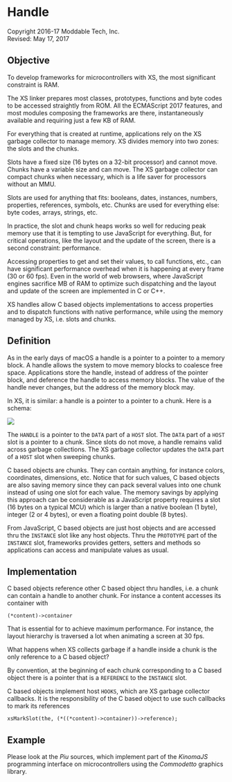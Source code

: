 # Handle
Copyright 2016-17 Moddable Tech, Inc.<BR>
Revised: May 17, 2017


## Objective

To develop frameworks for microcontrollers with XS, the most significant constraint is RAM. 

The XS linker prepares most classes, prototypes, functions and byte codes to be accessed straightly from ROM. All the ECMAScript 2017 features, and most modules composing the frameworks are there, instantaneously available and requiring just a few KB of RAM.

For everything that is created at runtime, applications rely on the XS garbage collector to manage memory. XS divides memory into two zones: the slots and the chunks. 

Slots have a fixed size (16 bytes on a 32-bit processor) and cannot move. Chunks have a variable size and can move. The XS garbage collector can compact chunks when necessary, which is a life saver for processors without an MMU. 

Slots are used for anything that fits: booleans, dates, instances, numbers, properties, references, symbols, etc. Chunks are used for everything else: byte codes, arrays, strings, etc.

In practice, the slot and chunk heaps works so well for reducing peak memory use that it is tempting to use JavaScript for everything. But, for critical operations, like the layout and the update of the screen, there is a second constraint: performance.

Accessing properties to get and set their values, to call functions, etc., can have significant performance overhead when it is happening at every frame (30 or 60 fps). Even in the world of web browsers, where JavaScript engines sacrifice MB of RAM to optimize such dispatching and the layout and update of the screen are implemented in C or C++.

XS handles allow C based objects implementations to access properties and to dispatch functions with native performance, while using the memory managed by XS, i.e. slots and chunks.

## Definition

As in the early days of macOS a handle is a pointer to a pointer to a memory block. A handle allows the system to move memory blocks to coalesce free space. Applications store the handle, instead of address of the pointer block, and deference the handle to access memory blocks. The value of the handle never changes, but the address of the memory block may.

In XS, it is similar: a handle is a pointer to a pointer to a chunk. Here is a schema:

![](./../assets/handle/handle.png)

The `HANDLE` is a pointer to the `DATA` part of a `HOST` slot. The `DATA` part of a `HOST` slot is a pointer to a chunk. Since slots do not move, a handle remains valid across garbage collections. The XS garbage collector updates the `DATA` part of a `HOST` slot when sweeping chunks.

C based objects are chunks. They can contain anything, for instance colors, coordinates, dimensions, etc. Notice that for such values, C based objects are also saving memory since they can pack several values into one chunk instead of using one slot for each value. The memory savings by applying this approach can be considerable as a JavaScript property requires a slot (16 bytes on a typical MCU) which is larger than a native boolean (1 byte), integer (2 or 4 bytes), or even a floating point double (8 bytes).

From JavaScript, C based objects are just host objects and are accessed thru the `INSTANCE` slot like any host objects. Thru the `PROTOTYPE` part of the `INSTANCE` slot, frameworks provides getters, setters and methods so applications can access and manipulate values as usual. 

## Implementation

C based objects reference other C based object thru handles, i.e. a chunk can contain a handle to another chunk. For instance a content accesses its container with

	(*content)->container
	
That is essential for to achieve maximum performance. For instance, the layout hierarchy is traversed a lot when animating a screen at 30 fps.

What happens when XS collects garbage if a handle inside a chunk is the only reference to a C based object?

By convention, at the beginning of each chunk corresponding to a C based object there is a pointer that is a `REFERENCE` to the `INSTANCE` slot.

C based objects implement host `HOOKS`, which are XS garbage collector callbacks. It is the responsibility of the C based object to use such callbacks to mark its references

	xsMarkSlot(the, (*((*content)->container))->reference);

## Example

Please look at the *Piu* sources, which implement part of the *KinomaJS* programming interface on microcontrollers using the *Commodetto* graphics library. 


